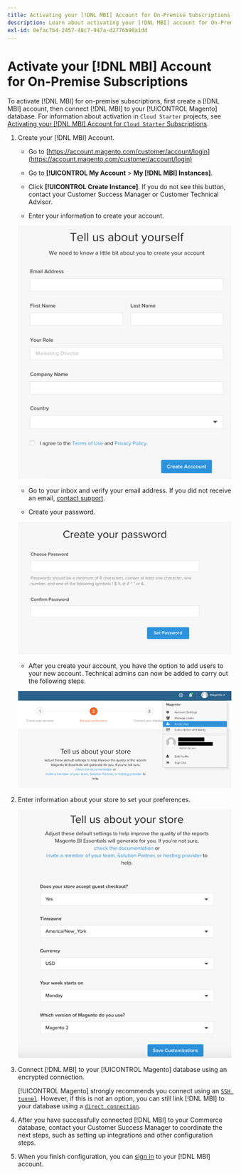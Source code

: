```yaml
---
title: Activating your [!DNL MBI] Account for On-Premise Subscriptions
description: Learn about activating your [!DNL MBI] account for On-Premise Subscriptions.
exl-id: 0efac7b4-2457-48c7-947a-d2776b90a1dd
---
```

# Activate your [!DNL MBI] Account for On-Premise Subscriptions

To activate [!DNL MBI] for on-premise subscriptions, first create a [!DNL MBI] account, then connect [!DNL MBI] to your [!UICONTROL Magento] database. For information about activation in `Cloud Starter` projects, see [Activating your [!DNL MBI] Account for `Cloud Starter` Subscriptions](../getting-started/cloud-activation.md).

1. Create your [!DNL MBI] Account.

    -  Go to [https://account.magento.com/customer/account/login](https://account.magento.com/customer/account/login)

    -  Go to **[!UICONTROL My Account** > **My [!DNL MBI] Instances]**.

    -  Click **[!UICONTROL Create Instance]**. If you do not see this button, contact your Customer Success Manager or Customer Technical Advisor.

    -  Enter your information to create your account.

     ![](../assets/create-account-2.png)

    -  Go to your inbox and verify your email address. If you did not receive an email, [contact support](../guide-overview.md).

    -  Create your password.

    ![](../assets/create-account-4.png)

    -  After you create your account, you have the option to add users to your new account. Technical admins can now be added to carry out the following steps.

     ![](../assets/create-account-5.png)

1. Enter information about your store to set your preferences.

    ![](../assets/create-account-6.png)

1. Connect [!DNL MBI] to your [!UICONTROL Magento] database using an encrypted connection.

   [!UICONTROL Magento] strongly recommends you connect using an [`SSH tunnel`](../data-analyst/importing-data/integrations/mysql-via-ssh-tunnel.md). However, if this is not an option, you can still link [!DNL MBI] to your database using a [`direct connection`](../data-analyst/importing-data/integrations/mysql-via-a-direct-connection.md).

1. After you have successfully connected [!DNL MBI] to your Commerce database, contact your Customer Success Manager to coordinate the next steps, such as setting up integrations and other configuration steps.

1. When you finish configuration, you can [sign in](../getting-started/sign-in.md) to your [!DNL MBI] account.
